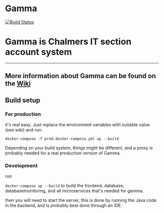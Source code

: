 # Gamma

[![Build Status](https://travis-ci.com/cthit/Gamma.svg?branch=develop)](https://travis-ci.com/cthit/Gamma)

# Gamma is Chalmers IT section account system #
---

## More information about Gamma can be found on the [Wiki](https://github.com/cthit/Gamma/wiki) ##

## Build setup ##

### For production ###
it's real easy. Just replace the environment variables with suitable value (see wiki)
and run:

`docker-compose -f prod.docker-compose.yml up --build`

Depending on your build system, things might be different, and a proxy is probably needed for a real production version of Gamma. 

### Development ###
run

`docker-compose up --build` to build the frontend, database, databasemonitoring, and all microservices that's needed for gamma.

then you will need to start the server, this is done by running the Java code in the backend, and is probably best done through an IDE.
